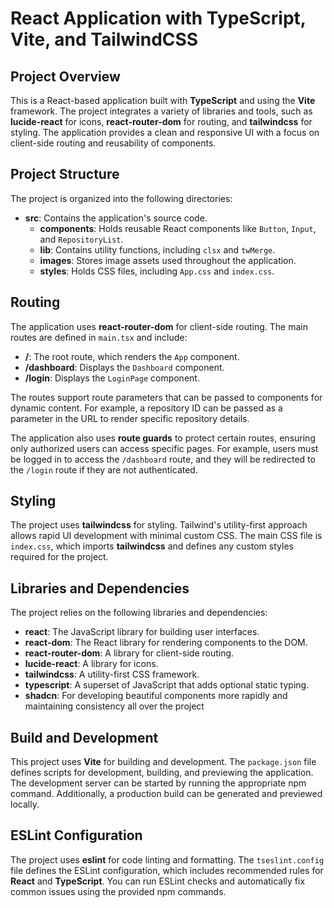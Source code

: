 # React Application with TypeScript, Vite, and TailwindCSS

## Project Overview

This is a React-based application built with **TypeScript** and using the **Vite** framework. The project integrates a variety of libraries and tools, such as **lucide-react** for icons, **react-router-dom** for routing, and **tailwindcss** for styling. The application provides a clean and responsive UI with a focus on client-side routing and reusability of components.

## Project Structure

The project is organized into the following directories:

- **src**: Contains the application's source code.
  - **components**: Holds reusable React components like `Button`, `Input`, and `RepositoryList`.
  - **lib**: Contains utility functions, including `clsx` and `twMerge`.
  - **images**: Stores image assets used throughout the application.
  - **styles**: Holds CSS files, including `App.css` and `index.css`.


## Routing

The application uses **react-router-dom** for client-side routing. The main routes are defined in `main.tsx` and include:

- **/**: The root route, which renders the `App` component.
- **/dashboard**: Displays the `Dashboard` component.
- **/login**: Displays the `LoginPage` component.

The routes support route parameters that can be passed to components for dynamic content. For example, a repository ID can be passed as a parameter in the URL to render specific repository details.

The application also uses **route guards** to protect certain routes, ensuring only authorized users can access specific pages. For example, users must be logged in to access the `/dashboard` route, and they will be redirected to the `/login` route if they are not authenticated.

## Styling

The project uses **tailwindcss** for styling. Tailwind's utility-first approach allows rapid UI development with minimal custom CSS. The main CSS file is `index.css`, which imports **tailwindcss** and defines any custom styles required for the project.

## Libraries and Dependencies

The project relies on the following libraries and dependencies:

- **react**: The JavaScript library for building user interfaces.
- **react-dom**: The React library for rendering components to the DOM.
- **react-router-dom**: A library for client-side routing.
- **lucide-react**: A library for icons.
- **tailwindcss**: A utility-first CSS framework.
- **typescript**: A superset of JavaScript that adds optional static typing.
- **shadcn**: For developing beautiful components more rapidly and maintaining consistency all over the project

## Build and Development

This project uses **Vite** for building and development. The `package.json` file defines scripts for development, building, and previewing the application. The development server can be started by running the appropriate npm command. Additionally, a production build can be generated and previewed locally.

## ESLint Configuration

The project uses **eslint** for code linting and formatting. The `tseslint.config` file defines the ESLint configuration, which includes recommended rules for **React** and **TypeScript**. You can run ESLint checks and automatically fix common issues using the provided npm commands.


